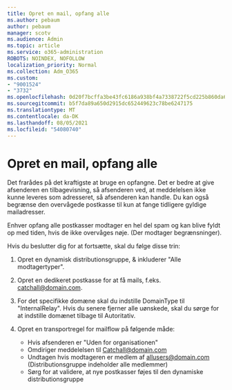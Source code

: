 ```yaml
---
title: Opret en mail, opfang alle
ms.author: pebaum
author: pebaum
manager: scotv
ms.audience: Admin
ms.topic: article
ms.service: o365-administration
ROBOTS: NOINDEX, NOFOLLOW
localization_priority: Normal
ms.collection: Adm_O365
ms.custom:
- "9001524"
- "3732"
ms.openlocfilehash: 0d20f7bcffa3be43fc6186a938bf4a7338722f5cd225b860da6357398db26a69
ms.sourcegitcommit: b5f7da89a650d2915dc652449623c78be6247175
ms.translationtype: MT
ms.contentlocale: da-DK
ms.lasthandoff: 08/05/2021
ms.locfileid: "54080740"
---
```

# <a name="create-an-email-catch-all"></a>Opret en mail, opfang alle

Det frarådes på det kraftigste at bruge en opfangne. Det er bedre at give afsenderen en tilbagevisning, så afsenderen ved, at meddelelsen ikke kunne leveres som adresseret, så afsenderen kan handle. Du kan også begrænse den overvågede postkasse til kun at fange tidligere gyldige mailadresser. 

Enhver opfang alle postkasser modtager en hel del spam og kan blive fyldt op med tiden, hvis de ikke overvåges nøje. (Der modtager begrænsninger). 

Hvis du beslutter dig for at fortsætte, skal du følge disse trin:

1. Opret en dynamisk distributionsgruppe, & inkluderer "Alle modtagertyper".

2. Opret en dedikeret postkasse for at få mails, f.eks. catchall@domain.com.

3. For det specifikke domæne skal du indstille DomainType til "InternalRelay". Hvis du senere fjerner alle uønskede, skal du sørge for at indstille domænet tilbage til Autoritativ.

4. Opret en transportregel for mailflow på følgende måde:

    - Hvis afsenderen er "Uden for organisationen"
    - Omdiriger meddelelsen til Catchall@domain.com
    - Undtagen hvis modtageren er medlem af allusers@domain.com (Distributionsgruppe indeholder alle medlemmer)
    - Sørg for at validere, at nye postkasser føjes til den dynamiske distributionsgruppe
